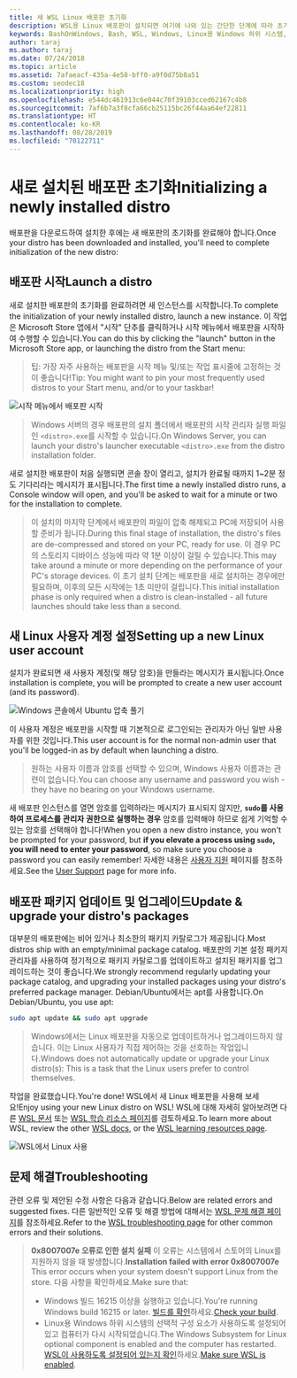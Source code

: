 ```yaml
---
title: 새 WSL Linux 배포판 초기화
description: WSL용 Linux 배포판이 설치되면 여기에 나와 있는 간단한 단계에 따라 초기화를 완료합니다.
keywords: BashOnWindows, Bash, WSL, Windows, Linux용 Windows 하위 시스템, Windows 하위 시스템, Ubuntu, Debian, Suse, Windows 10
author: taraj
ms.author: taraj
ms.date: 07/24/2018
ms.topic: article
ms.assetid: 7afaeacf-435a-4e58-bff0-a9f0d75b8a51
ms.custom: seodec18
ms.localizationpriority: high
ms.openlocfilehash: e544dc461913c6e044c70f39103cced62167c4b8
ms.sourcegitcommit: 7af6b7a3f8cfa66cb25115bc26f44aa64ef22811
ms.translationtype: HT
ms.contentlocale: ko-KR
ms.lasthandoff: 08/28/2019
ms.locfileid: "70122711"
---
```

# <a name="initializing-a-newly-installed-distro"></a><span data-ttu-id="dcb55-104">새로 설치된 배포판 초기화</span><span class="sxs-lookup"><span data-stu-id="dcb55-104">Initializing a newly installed distro</span></span>
<span data-ttu-id="dcb55-105">배포판을 다운로드하여 설치한 후에는 새 배포판의 초기화를 완료해야 합니다.</span><span class="sxs-lookup"><span data-stu-id="dcb55-105">Once your distro has been downloaded and installed, you'll need to complete initialization of the new distro:</span></span>

## <a name="launch-a-distro"></a><span data-ttu-id="dcb55-106">배포판 시작</span><span class="sxs-lookup"><span data-stu-id="dcb55-106">Launch a distro</span></span>
<span data-ttu-id="dcb55-107">새로 설치한 배포판의 초기화를 완료하려면 새 인스턴스를 시작합니다.</span><span class="sxs-lookup"><span data-stu-id="dcb55-107">To complete the initialization of your newly installed distro, launch a new instance.</span></span> <span data-ttu-id="dcb55-108">이 작업은 Microsoft Store 앱에서 "시작" 단추를 클릭하거나 시작 메뉴에서 배포판을 시작하여 수행할 수 있습니다.</span><span class="sxs-lookup"><span data-stu-id="dcb55-108">You can do this by clicking the "launch" button in the Microsoft Store app, or launching the distro from the Start menu:</span></span>

> <span data-ttu-id="dcb55-109">팁: 가장 자주 사용하는 배포판을 시작 메뉴 및/또는 작업 표시줄에 고정하는 것이 좋습니다!</span><span class="sxs-lookup"><span data-stu-id="dcb55-109">Tip: You might want to pin your most frequently used distros to your Start menu, and/or to your taskbar!</span></span>

![시작 메뉴에서 배포판 시작](media/start-menu.png)

> <span data-ttu-id="dcb55-111">Windows 서버의 경우 배포판의 설치 폴더에서 배포판의 시작 관리자 실행 파일인 `<distro>.exe`를 시작할 수 있습니다.</span><span class="sxs-lookup"><span data-stu-id="dcb55-111">On Windows Server, you can launch your distro's launcher executable `<distro>.exe` from the distro installation folder.</span></span>

<span data-ttu-id="dcb55-112">새로 설치한 배포판이 처음 실행되면 콘솔 창이 열리고, 설치가 완료될 때까지 1~2분 정도 기다리라는 메시지가 표시됩니다.</span><span class="sxs-lookup"><span data-stu-id="dcb55-112">The first time a newly installed distro runs, a Console window will open, and you'll be asked to wait for a minute or two for the installation to complete.</span></span>

> <span data-ttu-id="dcb55-113">이 설치의 마지막 단계에서 배포판의 파일이 압축 해제되고 PC에 저장되어 사용할 준비가 됩니다.</span><span class="sxs-lookup"><span data-stu-id="dcb55-113">During this final stage of installation, the distro's files are de-compressed and stored on your PC, ready for use.</span></span> <span data-ttu-id="dcb55-114">이 경우 PC의 스토리지 디바이스 성능에 따라 약 1분 이상이 걸릴 수 있습니다.</span><span class="sxs-lookup"><span data-stu-id="dcb55-114">This may take around a minute or more depending on the performance of your PC's storage devices.</span></span> <span data-ttu-id="dcb55-115">이 초기 설치 단계는 배포판을 새로 설치하는 경우에만 필요하며, 이후의 모든 시작에는 1초 미만이 걸립니다.</span><span class="sxs-lookup"><span data-stu-id="dcb55-115">This initial installation phase is only required when a distro is clean-installed - all future launches should take less than a second.</span></span>

## <a name="setting-up-a-new-linux-user-account"></a><span data-ttu-id="dcb55-116">새 Linux 사용자 계정 설정</span><span class="sxs-lookup"><span data-stu-id="dcb55-116">Setting up a new Linux user account</span></span>

<span data-ttu-id="dcb55-117">설치가 완료되면 새 사용자 계정(및 해당 암호)을 만들라는 메시지가 표시됩니다.</span><span class="sxs-lookup"><span data-stu-id="dcb55-117">Once installation is complete, you will be prompted to create a new user account (and its password).</span></span> 

![Windows 콘솔에서 Ubuntu 압축 풀기](media/UbuntuInstall.png)

<span data-ttu-id="dcb55-119">이 사용자 계정은 배포판을 시작할 때 기본적으로 로그인되는 관리자가 아닌 일반 사용자를 위한 것입니다.</span><span class="sxs-lookup"><span data-stu-id="dcb55-119">This user account is for the normal non-admin user that you'll be logged-in as by default when launching a distro.</span></span>

> <span data-ttu-id="dcb55-120">원하는 사용자 이름과 암호를 선택할 수 있으며, Windows 사용자 이름과는 관련이 없습니다.</span><span class="sxs-lookup"><span data-stu-id="dcb55-120">You can choose any username and password you wish - they have no bearing on your Windows username.</span></span> 

<span data-ttu-id="dcb55-121">새 배포판 인스턴스를 열면 암호를 입력하라는 메시지가 표시되지 않지만, **`sudo`를 사용하여 프로세스를 관리자 권한으로 실행하는 경우** 암호를 입력해야 하므로 쉽게 기억할 수 있는 암호를 선택해야 합니다!</span><span class="sxs-lookup"><span data-stu-id="dcb55-121">When you open a new distro instance, you won't be prompted for your password, but **if you elevate a process using `sudo`, you will need to enter your password**, so make sure you choose a password you can easily remember!</span></span> <span data-ttu-id="dcb55-122">자세한 내용은 [사용자 지원](user-support.md) 페이지를 참조하세요.</span><span class="sxs-lookup"><span data-stu-id="dcb55-122">See the [User Support](user-support.md) page for more info.</span></span>

## <a name="update--upgrade-your-distros-packages"></a><span data-ttu-id="dcb55-123">배포판 패키지 업데이트 및 업그레이드</span><span class="sxs-lookup"><span data-stu-id="dcb55-123">Update & upgrade your distro's packages</span></span>

<span data-ttu-id="dcb55-124">대부분의 배포판에는 비어 있거나 최소한의 패키지 카탈로그가 제공됩니다.</span><span class="sxs-lookup"><span data-stu-id="dcb55-124">Most distros ship with an empty/minimal package catalog.</span></span> <span data-ttu-id="dcb55-125">배포판의 기본 설정 패키지 관리자를 사용하여 정기적으로 패키지 카탈로그를 업데이트하고 설치된 패키지를 업그레이드하는 것이 좋습니다.</span><span class="sxs-lookup"><span data-stu-id="dcb55-125">We strongly recommend regularly updating your package catalog, and upgrading your installed packages using your distro's preferred package manager.</span></span> <span data-ttu-id="dcb55-126">Debian/Ubuntu에서는 apt를 사용합니다.</span><span class="sxs-lookup"><span data-stu-id="dcb55-126">On Debian/Ubuntu, you use apt:</span></span>

```bash
sudo apt update && sudo apt upgrade
```

> <span data-ttu-id="dcb55-127">Windows에서는 Linux 배포판을 자동으로 업데이트하거나 업그레이드하지 않습니다. 이는 Linux 사용자가 직접 제어하는 것을 선호하는 작업입니다.</span><span class="sxs-lookup"><span data-stu-id="dcb55-127">Windows does not automatically update or upgrade your Linux distro(s): This is a task that the Linux users prefer to control themselves.</span></span>

<span data-ttu-id="dcb55-128">작업을 완료했습니다.</span><span class="sxs-lookup"><span data-stu-id="dcb55-128">You're done!</span></span> <span data-ttu-id="dcb55-129">WSL에서 새 Linux 배포판을 사용해 보세요!</span><span class="sxs-lookup"><span data-stu-id="dcb55-129">Enjoy using your new Linux distro on WSL!</span></span> <span data-ttu-id="dcb55-130">WSL에 대해 자세히 알아보려면 다른 [WSL 문서](https://aka.ms/wsldocs) 또는 [WSL 학습 리소스 페이지](https://aka.ms/learnwsl)를 검토하세요.</span><span class="sxs-lookup"><span data-stu-id="dcb55-130">To learn more about WSL, review the other [WSL docs](https://aka.ms/wsldocs), or the [WSL learning resources page](https://aka.ms/learnwsl).</span></span>

![WSL에서 Linux 사용](media/linux-on-wsl.png)

## <a name="troubleshooting"></a><span data-ttu-id="dcb55-132">문제 해결</span><span class="sxs-lookup"><span data-stu-id="dcb55-132">Troubleshooting</span></span>

<span data-ttu-id="dcb55-133">관련 오류 및 제안된 수정 사항은 다음과 같습니다.</span><span class="sxs-lookup"><span data-stu-id="dcb55-133">Below are related errors and suggested fixes.</span></span> <span data-ttu-id="dcb55-134">다른 일반적인 오류 및 해결 방법에 대해서는 [WSL 문제 해결 페이지](troubleshooting.md)를 참조하세요.</span><span class="sxs-lookup"><span data-stu-id="dcb55-134">Refer to the [WSL troubleshooting page](troubleshooting.md) for other common errors and their solutions.</span></span>

> <span data-ttu-id="dcb55-135">**0x8007007e 오류로 인한 설치 실패** 이 오류는 시스템에서 스토어의 Linux를 지원하지 않을 때 발생합니다.</span><span class="sxs-lookup"><span data-stu-id="dcb55-135">**Installation failed with error 0x8007007e** This error occurs when your system doesn't support Linux from the store.</span></span>  <span data-ttu-id="dcb55-136">다음 사항을 확인하세요.</span><span class="sxs-lookup"><span data-stu-id="dcb55-136">Make sure that:</span></span>
> * <span data-ttu-id="dcb55-137">Windows 빌드 16215 이상을 실행하고 있습니다.</span><span class="sxs-lookup"><span data-stu-id="dcb55-137">You're running Windows build 16215 or later.</span></span> <span data-ttu-id="dcb55-138">[빌드를 확인](troubleshooting.md#check-your-build-number)하세요.</span><span class="sxs-lookup"><span data-stu-id="dcb55-138">[Check your build](troubleshooting.md#check-your-build-number).</span></span>
> * <span data-ttu-id="dcb55-139">Linux용 Windows 하위 시스템의 선택적 구성 요소가 사용하도록 설정되어 있고 컴퓨터가 다시 시작되었습니다.</span><span class="sxs-lookup"><span data-stu-id="dcb55-139">The Windows Subsystem for Linux optional component is enabled and the computer has restarted.</span></span>  <span data-ttu-id="dcb55-140">[WSL이 사용하도록 설정되어 있는지 확인](troubleshooting.md#confirm-wsl-is-enabled)하세요.</span><span class="sxs-lookup"><span data-stu-id="dcb55-140">[Make sure WSL is enabled](troubleshooting.md#confirm-wsl-is-enabled).</span></span>

